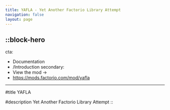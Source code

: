 ```yaml
---
title: YAFLA - Yet Another Factorio Library Attempt
navigation: false
layout: page
---
```


::block-hero
---
cta:
  - Documentation
  - /Introduction
secondary:
  - View the mod →
  - https://mods.factorio.com/mod/yafla
---

#title
YAFLA

#description
Yet Another Factorio Library Attempt
::
